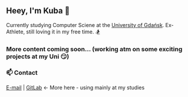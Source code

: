 ## Heey, I'm Kuba 👋

Currently studying Computer Sciene at the [University of Gdańsk](https://ug.edu.pl/). Ex-Athlete, still loving it in my free time. :snowboarder:

### More content coming soon... (working atm on some exciting projects at my Uni :smirk:)

### 📫 Contact
[E-mail](mailto:kukli1598@gmail.pl) | [GitLab](https://gitlab.com/J_Klimczewski) <- More here - using mainly at my studies
